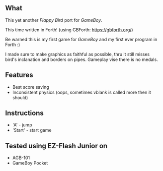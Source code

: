 
## What

This yet another *Flappy Bird* port for *GameBoy*.

This time written in Forth!
(using GBForth: https://gbforth.org/)

Be warned this is my first game for *GameBoy* and my first ever program in Forth :)


I made sure to make graphics as faithful as possible, thru it still misses bird's inclanation and borders on pipes.
Gameplay vise there is no medals.


## Features

- Best score saving
- Inconsistent physics (oops, sometimes vblank is called more then it should)


## Instructions

- 'A' - jump
- 'Start' - start game


## Tested using EZ-Flash Junior on

- AGB-101
- GameBoy Pocket


